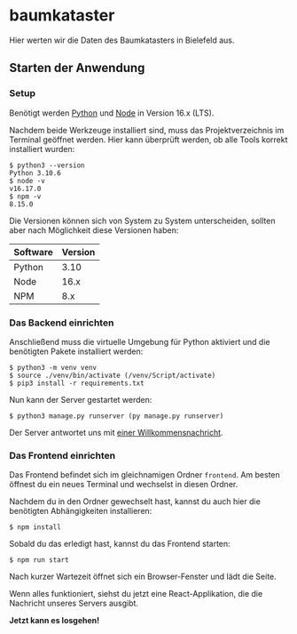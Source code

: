# baumkataster

Hier werten wir die Daten des Baumkatasters in Bielefeld aus.

## Starten der Anwendung

### Setup

Benötigt werden [Python](https://www.python.org/) und [Node](https://nodejs.org/de/) in Version 16.x (LTS).

Nachdem beide Werkzeuge installiert sind, muss das Projektverzeichnis im Terminal geöffnet werden.
Hier kann überprüft werden, ob alle Tools korrekt installiert wurden:

```
$ python3 --version
Python 3.10.6
$ node -v
v16.17.0
$ npm -v
8.15.0
```

Die Versionen können sich von System zu System unterscheiden, sollten aber nach Möglichkeit diese Versionen haben:

|Software|Version|
|--------|-------|
|Python  |3.10   |
|Node    |16.x   |
|NPM     |8.x    |

### Das Backend einrichten

Anschließend muss die virtuelle Umgebung für Python aktiviert und die benötigten Pakete installiert werden:

```
$ python3 -m venv venv
$ source ./venv/bin/activate (/venv/Script/activate)
$ pip3 install -r requirements.txt
```

Nun kann der Server gestartet werden:

```
$ python3 manage.py runserver (py manage.py runserver)
```

Der Server antwortet uns mit [einer Willkommensnachricht](http://127.0.0.1:8000/hello).

### Das Frontend einrichten

Das Frontend befindet sich im gleichnamigen Ordner `frontend`.
Am besten öffnest du ein neues Terminal und wechselst in diesen Ordner.

Nachdem du in den Ordner gewechselt hast, kannst du auch hier die benötigten Abhängigkeiten installieren:

```
$ npm install
```

Sobald du das erledigt hast, kannst du das Frontend starten:

```
$ npm run start
```

Nach kurzer Wartezeit öffnet sich ein Browser-Fenster und lädt die Seite.

Wenn alles funktioniert, siehst du jetzt eine React-Applikation, die die Nachricht unseres Servers ausgibt.

**Jetzt kann es losgehen!**